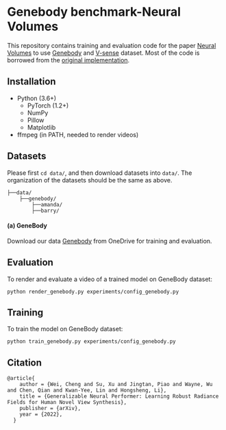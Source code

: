 # Genebody benchmark-Neural Volumes

This repository contains training and evaluation code for the paper 
[Neural Volumes](https://arxiv.org/abs/1906.07751) to use [Genebody](https://generalizable-neural-performer.github.io/) and [V-sense](https://v-sense.scss.tcd.ie/news/v-sense-volumetric-video-quality-database/) dataset. Most of the code is borrowed from the [original implementation](https://github.com/facebookresearch/neuralvolumes).


## Installation

* Python (3.6+)
  * PyTorch (1.2+)
  * NumPy
  * Pillow
  * Matplotlib
* ffmpeg (in PATH, needed to render videos)

## Datasets
Please first `cd data/`, and then download datasets into `data/`. The organization of the datasets should be the same as above.
```
├──data/
    ├──genebody/
        ├──amanda/
        ├──barry/
```

#### (a) **GeneBody**
Download our data [Genebody](https://generalizable-neural-performer.github.io/genebody.html) from OneDrive for training and evaluation.


## Evaluation
To render and evaluate a video of a trained model on GeneBody dataset:
```
python render_genebody.py experiments/config_genebody.py
```
## Training

To train the model on GeneBody dataset:
```
python train_genebody.py experiments/config_genebody.py
```

## Citation

```
@article{
    author = {Wei, Cheng and Su, Xu and Jingtan, Piao and Wayne, Wu and Chen, Qian and Kwan-Yee, Lin and Hongsheng, Li},
    title = {Generalizable Neural Performer: Learning Robust Radiance Fields for Human Novel View Synthesis},
    publisher = {arXiv},
    year = {2022},
  }
```